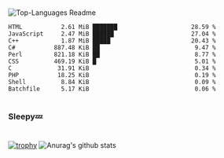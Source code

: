#

![Top-Languages Readme](https://github.com/MogsFriend/MogsFriend/workflows/Top-Languages%20Readme/badge.svg)

<!--START_SECTION:top_language-->
```text
HTML           2.61 MiB ███████                     28.59 %
JavaScript     2.47 MiB ██████                      27.04 %
C++            1.87 MiB █████                       20.43 %
C#           887.48 KiB ██                           9.47 %
Perl         821.18 KiB ██                           8.77 %
CSS          469.19 KiB █                            5.01 %
C             31.91 KiB                              0.34 %
PHP           18.25 KiB                              0.19 %
Shell          8.84 KiB                              0.09 %
Batchfile      5.17 KiB                              0.06 %
```
<!--END_SECTION:top_language-->

#
### Sleepy💤
#
[![trophy](https://github-profile-trophy.vercel.app/?username=MogsFriend&theme=onedark)](https://github.com/ryo-ma/github-profile-trophy)
![Anurag's github stats](https://github-readme-stats.vercel.app/api?username=MogsFriend&hide=prs,issues,contribs&count_private=true)
<!--
**MogsFriend/MogsFriend** is a ✨ _special_ ✨ repository because its `README.md` (this file) appears on your GitHub profile.

Here are some ideas to get you started:

- 🔭 I’m currently working on ...
- 🌱 I’m currently learning ...
- 👯 I’m looking to collaborate on ...
- 🤔 I’m looking for help with ...
- 💬 Ask me about ...
- 📫 How to reach me: ...
- 😄 Pronouns: ...
- ⚡ Fun fact: ...
-->
